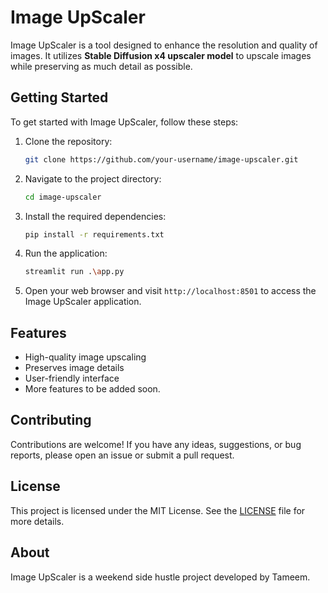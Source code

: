 # Image UpScaler

Image UpScaler is a tool designed to enhance the resolution and quality of images. It utilizes **Stable Diffusion x4 upscaler model** to upscale images while preserving as much detail as possible.

## Getting Started

To get started with Image UpScaler, follow these steps:

1. Clone the repository:

   ```bash
   git clone https://github.com/your-username/image-upscaler.git
   ```

2. Navigate to the project directory:

   ```bash
   cd image-upscaler
   ```

3. Install the required dependencies:

   ```bash
   pip install -r requirements.txt
   ```

4. Run the application:

   ```bash
   streamlit run .\app.py
   ```

5. Open your web browser and visit `http://localhost:8501` to access the Image UpScaler application.

## Features

- High-quality image upscaling
- Preserves image details
- User-friendly interface
- More features to be added soon.

## Contributing

Contributions are welcome! If you have any ideas, suggestions, or bug reports, please open an issue or submit a pull request.

## License

This project is licensed under the MIT License. See the [LICENSE](LICENSE) file for more details.

## About

Image UpScaler is a weekend side hustle project developed by Tameem.
